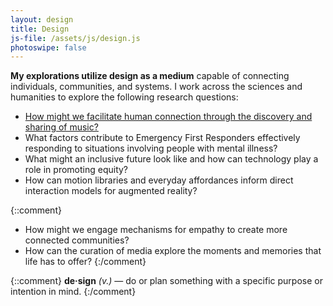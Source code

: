 ```yaml
---
layout: design
title: Design
js-file: /assets/js/design.js
photoswipe: false
---
```

**My explorations utilize design as a medium** capable of connecting individuals, communities, and systems. I work across the sciences and humanities to explore the following research questions:

- [How might we facilitate human connection through the discovery and sharing of music?](/projects/encounter)
- What factors contribute to Emergency First Responders effectively responding to situations involving people with mental illness?
- What might an inclusive future look like and how can technology play a role in promoting equity?
- How can motion libraries and everyday affordances inform direct interaction models for augmented reality?

{::comment}
- How might we engage mechanisms for empathy to create more connected communities?
- How can the curation of media explore the moments and memories that life has to offer?
{:/comment}

{::comment}
**de·sign** _(v.)_ — do or plan something with a specific purpose or intention in mind.
{:/comment}
